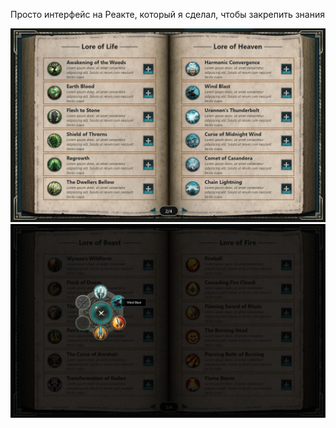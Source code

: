 Просто интерфейс на Реакте, который я сделал, чтобы закрепить знания

<img src="preview/1.jpg" width="600">

<img src="preview/2.jpg" width="600">
